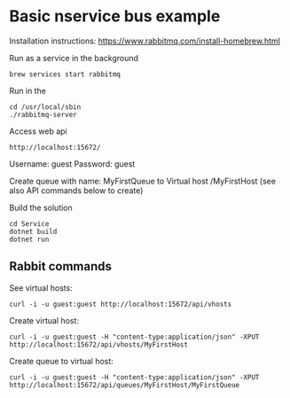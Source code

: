 # Basic nservice bus example

Installation instructions:
https://www.rabbitmq.com/install-homebrew.html

Run as a service in the background
```
brew services start rabbitmq
```

Run in the 
```
cd /usr/local/sbin
./rabbitmq-server 
```

Access web api
```
http://localhost:15672/
```

Username: guest
Password: guest

Create queue with name: MyFirstQueue to Virtual host /MyFirstHost (see also API commands below to create)

Build the solution

```
cd Service
dotnet build
dotnet run
```

## Rabbit commands

See virtual hosts:
```
curl -i -u guest:guest http://localhost:15672/api/vhosts
```

Create virtual host:
```
curl -i -u guest:guest -H "content-type:application/json" -XPUT http://localhost:15672/api/vhosts/MyFirstHost
```

Create queue to virtual host:
```
curl -i -u guest:guest -H "content-type:application/json" -XPUT http://localhost:15672/api/queues/MyFirstHost/MyFirstQueue
```


